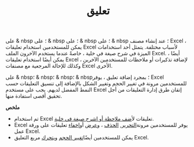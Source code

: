 ﻿---
title: تعليق
second_title: Aspose.Cells Cloud Documen
type: docs
url: /ar/comments/
aliases: [/working-with-comments/]
keywords: REST API, spreadsheets, excel, comment
description: "Cells.Cloud API لـ Excel تعمل: التعليقات تعمل"
weight: 100
---
على & nbsp ؛ على & nbsp ؛ على & nbsp ؛ على & nbsp ؛ عند إنشاء مصنف Excel ، يمكن للمستخدمين استخدام تعليقات Excel لأسباب مختلفة. يتمثل أحد استخدامات الميزة في شرح صيغة في خلية ، خاصةً عندما يستخدم الآخرون الملف Excel. أيضًا ، يمكن أيضًا استخدام تعليقات Excel لإضافة تذكيرات أو ملاحظات للمستخدمين الآخرين ، وكذلك للإحالة المرجعية مع مصنفات Excel الأخرى.

على & nbsp؛ & nbsp؛ & nbsp؛ & nbsp؛ بمجرد إضافة تعليق ، يوفر Excel للمستخدمين مرونة في تغيير الحجم وتغيير الشكل بالإضافة إلى تنسيق التعليقات حسب النمط المفضل لديهم. يجب على مستخدم Excel إتقان طرق إدارة التعليقات من أجل تحقيق أقصى استفادة منها.

**ملخص**

-  تم استخدام Excel تعليقات ل[أضف ملاحظة أو اشرح صيغة في خلية](/cells/ar/comments/add/).
-  Excel يوفر للمستخدمين مرونة[التحرير](/cells/ar/comments/update/), [الحذف](/cells/ar/comments/delete/) ، و[عرض](/cells/ar/comments/get/) أو[إخفاء](/cells/ar/comments/update/) تعليقات على ورقة عمل Excel.
-  يمكن للمستخدمين أيضًا[تغيير الحجم](/cells/ar/comments/update/) و[يتحرك](/cells/ar/comments/update/) مربع التعليق Excel.
